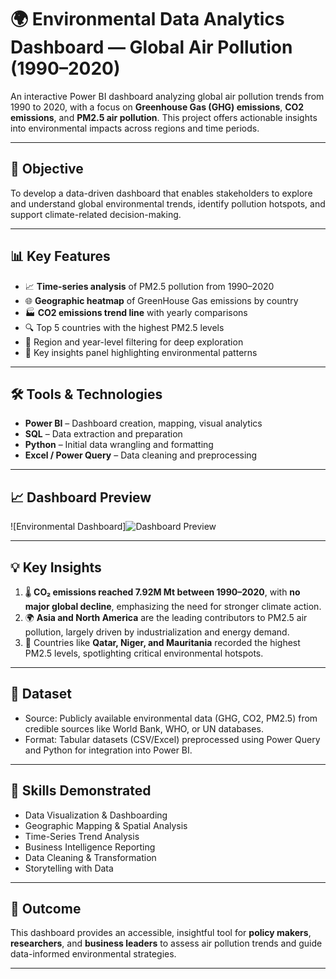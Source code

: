 # 🌍 Environmental Data Analytics Dashboard — Global Air Pollution (1990–2020)

An interactive Power BI dashboard analyzing global air pollution trends from 1990 to 2020, with a focus on **Greenhouse Gas (GHG) emissions**, **CO2 emissions**, and **PM2.5 air pollution**. This project offers actionable insights into environmental impacts across regions and time periods.

---

## 🎯 Objective

To develop a data-driven dashboard that enables stakeholders to explore and understand global environmental trends, identify pollution hotspots, and support climate-related decision-making.

---

## 📊 Key Features

- 📈 **Time-series analysis** of PM2.5 pollution from 1990–2020  
- 🌐 **Geographic heatmap** of GreenHouse Gas emissions by country  
- 🏭 **CO2 emissions trend line** with yearly comparisons  
- 🔍 Top 5 countries with the highest PM2.5 levels  
- 📌 Region and year-level filtering for deep exploration  
- 📢 Key insights panel highlighting environmental patterns  

---

## 🛠 Tools & Technologies

- **Power BI** – Dashboard creation, mapping, visual analytics  
- **SQL** – Data extraction and preparation  
- **Python** – Initial data wrangling and formatting  
- **Excel / Power Query** – Data cleaning and preprocessing  

---

## 📈 Dashboard Preview

![Environmental Dashboard]![Dashboard Preview](https://github.com/narpaigrawflyz7/Global-Air-Pollution-Report-Dashboard/raw/main/Global%20Air%20Pollution%20Report%20Dashboard.png)

---

## 💡 Key Insights

1. 🌡️ **CO₂ emissions reached 7.92M Mt between 1990–2020**, with **no major global decline**, emphasizing the need for stronger climate action.  
2. 🌍 **Asia and North America** are the leading contributors to PM2.5 air pollution, largely driven by industrialization and energy demand.  
3. 🚨 Countries like **Qatar, Niger, and Mauritania** recorded the highest PM2.5 levels, spotlighting critical environmental hotspots.

---

## 📁 Dataset

- Source: Publicly available environmental data (GHG, CO2, PM2.5) from credible sources like World Bank, WHO, or UN databases.  
- Format: Tabular datasets (CSV/Excel) preprocessed using Power Query and Python for integration into Power BI.

---

## 📌 Skills Demonstrated

- Data Visualization & Dashboarding  
- Geographic Mapping & Spatial Analysis  
- Time-Series Trend Analysis  
- Business Intelligence Reporting  
- Data Cleaning & Transformation  
- Storytelling with Data

---

## 🚀 Outcome

This dashboard provides an accessible, insightful tool for **policy makers**, **researchers**, and **business leaders** to assess air pollution trends and guide data-informed environmental strategies.

---

